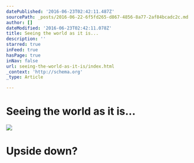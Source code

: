 ```yaml
---
datePublished: '2016-06-23T02:42:11.487Z'
sourcePath: _posts/2016-06-22-6f5fd265-d867-4856-8a77-2af84bcadc2c.md
author: []
dateModified: '2016-06-23T02:42:11.078Z'
title: Seeing the world as it is...
description: ''
starred: true
inFeed: true
hasPage: true
inNav: false
url: seeing-the-world-as-it-is/index.html
_context: 'http://schema.org'
_type: Article

---
```

# Seeing the world as it is...
![](https://the-grid-user-content.s3-us-west-2.amazonaws.com/03b580cb-f6f7-4bcf-bc7c-5a46e88522fc.png)

# Upside down?